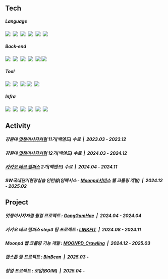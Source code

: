 <div>  
  <h2> Tech</h2>
    <h5> Language</h5>
    <div>
      <img src="https://img.shields.io/badge/Java-007396?style=for-the-badge&logo=Java&logoColor=white"/></a>&nbsp
      <img src="https://img.shields.io/badge/Python-3766AB?style=for-the-badge&logo=Python&logoColor=white"/></a>&nbsp
      <img src="https://img.shields.io/badge/JavaScript-F7DF1E?style=for-the-badge&logo=JavaScript&logoColor=white"/></a>&nbsp
      <img src="https://img.shields.io/badge/C-A8B9CC?style=for-the-badge&logo=C&logoColor=white"/></a>&nbsp 
      <img src="https://img.shields.io/badge/HTML5-E34F26?style=for-the-badge&logo=HTML5&logoColor=white"/></a>&nbsp 
      <img src="https://img.shields.io/badge/CSS3-1572B6?style=for-the-badge&logo=CSS3&logoColor=white"/></a>&nbsp 
    </div>
    <div>
      <h5> Back-end</h5>
      <img src="https://img.shields.io/badge/spring boot-6DB33F?style=for-the-badge&logo=springboot&logoColor=white"/></a>&nbsp
      <img src="https://img.shields.io/badge/mysql-4479A1?style=for-the-badge&logo=mysql&logoColor=white"/></a>&nbsp
      <img src="https://img.shields.io/badge/orcle-C74634?style=for-the-badge&logo=oracle&logoColor=white"/></a>&nbsp
      <img src="https://img.shields.io/badge/junit5-25A162?style=for-the-badge&logo=junit5&logoColor=white"/></a>&nbsp
      <img src="https://img.shields.io/badge/spring actuator-6DB33F?style=for-the-badge&logo=spring actuator&logoColor=white">
      <img src="https://img.shields.io/badge/spring cloud-6DB33F?style=for-the-badge&logo=spring cloud&logoColor=white">
    </div>
    <div>
      <h5> Tool</h5>
        <img src="https://img.shields.io/badge/git-F05032?style=for-the-badge&logo=git&logoColor=white"/></a>&nbsp 
        <img src="https://img.shields.io/badge/intellij idea-000000?style=for-the-badge&logo=intellijidea&logoColor=white"/></a>&nbsp
        <img src="https://img.shields.io/badge/postman-FF6C37?style=for-the-badge&logo=postman&logoColor=white">
        <img src="https://img.shields.io/badge/mysql workbench-4479A1?style=for-the-badge&logo=mysql workbench&logoColor=white"/></a>&nbsp
        <img src="https://img.shields.io/badge/docker desktop-2496ED?style=for-the-badge&logo=dockerdesktop&logoColor=white"/></a>&nbsp 
      </h5>
    </div>
    <div>
      <h5> Infra</h5>
      <img src="https://img.shields.io/badge/amazon webservices-232F3E?style=for-the-badge&logo=amazonwebservices&logoColor=white"/></a>&nbsp 
      <img src="https://img.shields.io/badge/docker-2496ED?style=for-the-badge&logo=docker&logoColor=white"/></a>&nbsp 
      <img src="https://img.shields.io/badge/jenkins-D24939?style=for-the-badge&logo=jenkins&logoColor=white"/></a>&nbsp 
      <img src="https://img.shields.io/badge/nginx-009639?style=for-the-badge&logo=nginx&logoColor=white"/></a>&nbsp
      <img src="https://img.shields.io/badge/zipkin-FF703B?style=for-the-badge&logo=zipkin&logoColor=white"/></a>&nbsp 
      <img src="https://img.shields.io/badge/ngrinder-E28728?style=for-the-badge&logo=ngrinder&logoColor=white"/></a>&nbsp
    </div>
    

  <h2> Activity</h2>
    <div>
      <h5>
        강원대 <a href="https://likelion.university/" target="_blank" rel="noopener noreferrer">멋쟁이사자처럼</a> 11기(백엔드) 수료&nbsp&nbsp|&nbsp&nbsp2023.03 - 2023.12
      </h5>
      <h5>
        강원대 <a href="https://likelion.university/" target="_blank" rel="noopener noreferrer">멋쟁이사자처럼</a> 12기(백엔드) 수료&nbsp&nbsp|&nbsp&nbsp2024.03 - 2024.12
      </h5>
      <h5>
        <a href="https://www.kakaotechcampus.com" target="_blank" rel="noopener noreferrer">카카오 테크 캠퍼스</a> 2기(백엔드) 수료&nbsp&nbsp|&nbsp&nbsp2024.04 - 2024.11
      </h5>
      <h5>
         SW국내단기현장실습 인턴쉽(임펙시스 - <a href="https://moonpd.ai/" target="_blank" rel="noopener noreferrer">Moonpd서비스</a> 웹 크롤링 개발)&nbsp&nbsp|&nbsp&nbsp2024.12 - 2025.02
      </h5>
    </div>


  <h2> Project</h2>
    <div>
      <h5>
         멋쟁이사자처럼 웜업 프로젝트 : <a href="https://github.com/Likelion12-KNU-potato-programmers/GongGamHae_Backend" target="_blank" rel="noopener noreferrer">GongGamHae</a>&nbsp&nbsp|&nbsp&nbsp2024.04 - 2024.04
      </h5>
      <h5>
         카카오 테크 캠퍼스 step3 팀 프로젝트 : <a href="https://github.com/kakao-tech-campus-2nd-step3/Team4_BE" target="_blank" rel="noopener noreferrer">LINKFIT</a>&nbsp&nbsp|&nbsp&nbsp2024.08 - 2024.11
      </h5>
      <h5>
         Moonpd 웹 크롤링 기능 개발 : <a href="https://github.com/GamJaDo/MOONPD_Crawling_Backend" target="_blank" rel="noopener noreferrer">MOONPD_Crawling</a>&nbsp&nbsp|&nbsp&nbsp2024.12 - 2025.03
      </h5>
      <h5>
         캡스톤 팀 프로젝트 : <a href="https://github.com/capstone-BinBean/BinBean_BE" target="_blank" rel="noopener noreferrer">BinBean</a>&nbsp&nbsp|&nbsp&nbsp2025.03 - 
      </h5>
      <h5>
         창업 프로젝트 : 보임(BOIM)&nbsp&nbsp|&nbsp&nbsp2025.04 - 
      </h5>
    </div>
</div>
